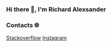 ### Hi there 👋, I'm Richard Alexsander

### Contacts 🌐

[Stackoverflow](https://stackoverflow.com/users/19635930/ri-guima)
[Instagram](https://www.instagram.com/ri.guima/)
